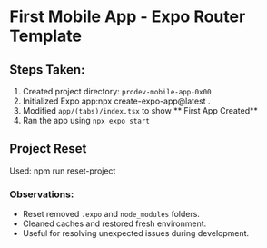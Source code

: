 # First Mobile App - Expo Router Template

## Steps Taken:

1. Created project directory: `prodev-mobile-app-0x00`
2. Initialized Expo app:npx create-expo-app@latest .
3. Modified `app/(tabs)/index.tsx` to show ** First App Created**
4. Ran the app using `npx expo start`

## Project Reset

Used:
npm run reset-project

### Observations:

- Reset removed `.expo` and `node_modules` folders.
- Cleaned caches and restored fresh environment.
- Useful for resolving unexpected issues during development.
